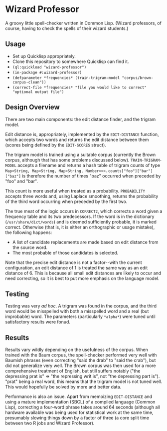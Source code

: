 # Wizard Professor
A groovy little spell-checker written in Common Lisp. (Wizard professors, of course, having to check the spells of their wizard students.)

## Usage

* Set up Quicklisp appropriately.
* Clone this repository to somewhere Quicklisp can find it.
* `(ql:quickload "wizard-professor")`
* `(in-package #:wizard-professor)`
* `(defparameter *frequencies* (train-trigram-model "corpus/brown-corpus-clean"))`
* `(correct-file *frequencies* "file you would like to correct" "optional output file")`

## Design Overview

There are two main components: the edit distance finder, and the trigram model.

Edit distance is, appropriately, implemented by the `EDIT-DISTANCE` function, which accepts two words and returns the edit distance between them (scores being defined by the `EDIT-SCORES` struct).

The trigram model is trained using a suitable corpus (currently the Brown corpus, although that has some problems discussed below). `TRAIN-TRIGRAM-MODEL` accepts a filename and returns a hash table of trigram counts of type `Map<String, Map<String, Map<String, Number>>>`. `counts["foo"]["bar"]["baz"]` is therefore the number of times "baz" occurred when preceded by "foo" and "bar".

This count is more useful when treated as a probability. `PROBABILITY` accepts three words and, using Laplace smoothing, returns the probability of the third word occurring when preceded by the first two.

The true meat of the logic occurs in `CORRECT2`, which corrects a word given a frequency table and its two predecessors. If the word is in the dictionary (`/usr/share/dict/words`) and is deemed sufficiently probable, it is marked correct. Otherwise (that is, it is either an orthographic or usage mistake), the following happens:

* A list of candidate replacements are made based on edit distance from the source word.
* The most probable of those candidates is selected.

Note that the precise edit distance is not a factor--with the current configuration, an edit distance of 1 is treated the same way as an edit distance of 6. This is because all small edit distances are likely to occur and need correcting, so it is best to put more emphasis on the language model.

## Testing

Testing was very *ad hoc*. A trigram was found in the corpus, and the third word would be misspelled with both a misspelled word and a real (but improbable) word. The parameters (particularly `*alpha*`) were tuned until satisfactory results were fonud.

## Results

Results vary wildly depending on the usefulness of the corpus. When trained with the Baum corpus, the spell-checker performed very well with Baumish phrases (even correcting "said the drab" to "said the crab"), but did not generalize very well. The Brown corpus was then used for a more comprehensive treatment of English, but still suffers notably ("the depressing prat is" => "the repressing writ is", not "the depressing part is"). "prat" being a real word, this means that the trigram model is not tuned well. This would hopefully be solved by more and better data.

Performance is also an issue. Apart from memoizing `EDIT-DISTANCE` and using a mature implementation (SBCL) of a compiled language (Common Lisp), correcting a four-word phrase takes around 64 seconds (although all hardware available was being used for statistical work at the same time, presumably slowing things down by a factor of three (a core split time between two R jobs and Wizard Professor).
